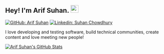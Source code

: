 ## Hey! I'm Arif Suhan. <img src="https://media.giphy.com/media/hvRJCLFzcasrR4ia7z/giphy.gif" width="25px">

[![GitHub: Arif Suhan](https://img.shields.io/github/followers/arifsuhan?label=follow&style=social)](https://github.com/arifsuhan)
[![Linkedin: Suhan Chowdhury](https://img.shields.io/badge/-arifsuhan-blue?style=flat-square&logo=Linkedin&logoColor=white&link=https://www.linkedin.com/in/verma-khushboo/)](https://www.linkedin.com/in/arifsuhan/)
  
I love developing and testing software, build technical communities, create content and love meeting new people!

[![Arif Suhan's GitHub Stats](https://github-readme-stats.vercel.app/api?username=arifsuhan&hide=issues&count_private=true&show_icons=true&theme=calm)](https://github.com/arifsuhan/github-readme-stats)


<!--
**arifsuhan/arifsuhan** is a ✨ _special_ ✨ repository because its `README.md` (this file) appears on your GitHub profile.

Here are some ideas to get you started:

- 🔭 I’m currently working on ...
- 🌱 I’m currently learning ...
- 👯 I’m looking to collaborate on ...
- 🤔 I’m looking for help with ...
- 💬 Ask me about ...
- 📫 How to reach me: ...
- 😄 Pronouns: ...
- ⚡ Fun fact: ...
Credit: https://github.com/vermakhushboo/vermakhushboo
-->
